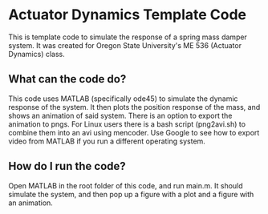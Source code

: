 # Actuator Dynamics Template Code
This is template code to simulate the response of a spring mass damper system.  It was created for Oregon State University's ME 536 (Actuator Dynamics) class.

## What can the code do?
This code uses MATLAB (specifically ode45) to simulate the dynamic response of the system.  It then plots the position response of the mass, and shows an animation of said system.
There is an option to export the animation to pngs.  For Linux users there is a bash script (png2avi.sh) to combine them into an avi using mencoder.  Use Google to see how to export video from MATLAB if you run a different operating system.

## How do I run the code?
Open MATLAB in the root folder of this code, and run main.m.  It should simulate the system, and then pop up a figure with a plot and a figure with an animation.
